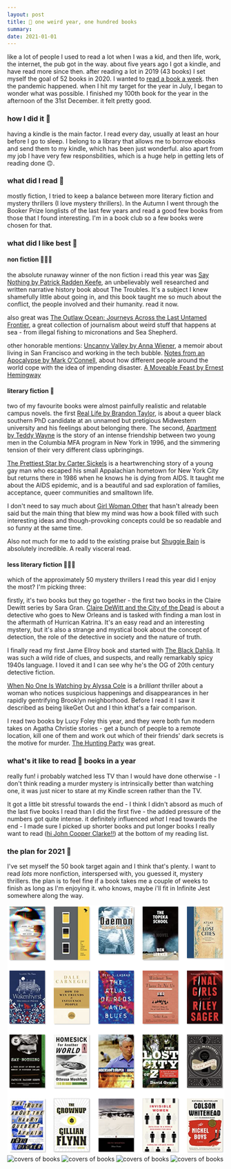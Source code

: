 ```yaml
---
layout: post
title: 💯 one weird year, one hundred books
summary:
date: 2021-01-01
---
```


like a lot of people I used to read a lot when I was a kid, and then life, work, the internet, the pub got in the way. about five years ago I got a kindle, and have read more since then. after reading a lot in 2019 (43 books) I set myself the goal of 52 books in 2020. I wanted to [read a book a week](https://tumblr.austinkleon.com/post/18680619009). then the pandemic happened. when I hit my target for the year in July, I began to wonder what was possible. I finished my 100th book for the year in the afternoon of the 31st December. it felt pretty good.

### how I did it 📱

having a kindle is the main factor. I read every day, usually at least an hour before I go to sleep. I belong to a library that allows me to borrow ebooks and send them to my kindle, which has been just wonderful. also apart from my job I have very few responsbilities, which is a huge help in getting lets of reading done 🙃.

### what did I read 📖

mostly fiction, I tried to keep a balance between more literary fiction and mystery thrillers (I love mystery thrillers). In the Autumn I went through the Booker Prize longlists of the last few years and read a good few books from those that I found interesting. I'm in a book club so a few books were chosen for that.

### what did I like best 🥇

#### non fiction 👩🏼‍🏫

the absolute runaway winner of the non fiction i read this year was [Say Nothing by Patrick Radden Keefe](https://www.goodreads.com/book/show/49771934-say-nothing), an unbelievably well researched and written narrative history book about The Troubles. It's a subject I knew shamefully little about going in, and this book taught me so much about the conflict, the people involved and their humanity. read it now.

also great was [The Outlaw Ocean: Journeys Across the Last Untamed Frontier](https://www.goodreads.com/book/show/45551985-the-outlaw-ocean), a great collection of journalism about weird stuff that happens at sea - from illegal fishing to micronations and Sea Shepherd.

other honorable mentions: [Uncanny Valley by Anna Wiener](https://www.goodreads.com/book/show/46136224-uncanny-valley), a memoir about living in San Francisco and working in the tech bubble. [Notes from an Apocalypse by Mark O'Connell](https://www.goodreads.com/book/show/50254997-notes-from-an-apocalypse), about how different people around the world cope with the idea of impending disaster. [A Moveable Feast by Ernest Hemingway](https://www.goodreads.com/book/show/6603103-a-moveable-feast)

#### literary fiction 📜

two of my favourite books were almost painfully realistic and relatable campus novels. the first [Real Life by Brandon Taylor](https://www.goodreads.com/book/show/50884008-real-life), is about a queer black southern PhD candidate at an unnamed but pretigious Midwestern university and his feelings about belonging there. The second, [Apartment by Teddy Wayne](https://www.goodreads.com/book/show/52088724-apartment) is the story of an intense friendship between two young men in the Columbia MFA program in New York in 1996, and the simmering tension of their very different class upbringings.

[The Prettiest Star by Carter Sickels](https://www.goodreads.com/book/show/50255657-the-prettiest-star) is a heartwrenching story of a young gay man who escaped his small Appalachian hometown for New York City but returns there in 1986 when he knows he is dying from AIDS. It taught me about the AIDS epidemic, and is a beautiful and sad exploration of families, acceptance, queer communities and smalltown life.

I don't need to say much about [Girl Woman Other](https://www.goodreads.com/book/show/54443204-girl-woman-other) that hasn't already been said but the main thing that blew my mind was how a book filled with such interesting ideas and though-provoking concepts could be so readable and so funny at the same time.

Also not much for me to add to the existing praise but [Shuggie Bain](https://www.goodreads.com/book/show/48589362-shuggie-bain) is absolutely incredible. A really visceral read.

#### less literary fiction 🕵🏻‍♀️

which of the approximately 50 mystery thrillers I read this year did I enjoy the most? I'm picking three:

firstly, it's two books but they go together - the first two books in the Claire Dewitt series by Sara Gran. [Claire DeWitt and the City of the Dead](https://www.goodreads.com/book/show/11451486-claire-dewitt-and-the-city-of-the-dead) is about a detective who goes to New Orleans and is tasked with finding a man lost in the aftermath of Hurrican Katrina. It's an easy read and an interesting mystery, but it's also a strange and mystical book about the concept of detection, the role of the detective in society and the nature of truth.

I finally read my first Jame Ellroy book and started with [The Black Dahlia](https://www.goodreads.com/book/show/8388822-the-black-dahlia). It was such a wild ride of clues, and suspects, and really remarkably spicy 1940s language. I loved it and I can see why he's the OG of 20th century detective fiction.

[When No One Is Watching by Alyssa Cole](https://www.goodreads.com/book/show/51202607-when-no-one-is-watching) is a _brilliant_ thriller about a woman who notices suspicious happenings and disappearances in her rapidly gentrifying Brooklyn neighborhood. Before I read it I saw it described as being likeGet Out and I thin kthat's a fair comparison.

I read two books by Lucy Foley this year, and they were both fun modern takes on Agatha Christie stories - get a bunch of people to a remote location, kill one of them and work out which of their friends' dark secrets is the motive for murder. [The Hunting Party](https://www.goodreads.com/book/show/41429961-the-hunting-party) was great.

### what's it like to read 💯 books in a year

really fun! i probably watched less TV than I would have done otherwise - I don't think reading a murder mystery is intrinsically better than watching one, it was just nicer to stare at my Kindle screen rather than the TV.

It got a little bit stressful towards the end - I think I didn't absord as much of the last five books I read than I did the first five - the added pressure of the numbers got quite intense. it definitely influenced _what_ I read towards the end - I made sure I picked up shorter books and put longer books I really want to read ([hi John Cooper Clarke!!](https://www.goodreads.com/book/show/52772089-i-wanna-be-yours)) at the bottom of my reading list.

### the plan for 2021 🎊

I've set myself the 50 book target again and I think that's plenty. I want to read _lots_ more nonfiction, interspersed with, you guessed it, mystery thrillers. the plan is to feel fine if a book takes me a couple of weeks to finish as long as I'm enjoying it. who knows, maybe i'll fit in Infinite Jest somewhere along the way.

![covers of books](/images/books_post/1.png)
![covers of books](/images/books_post/2.png.jpg)
![covers of books](/images/books_post/3.png.jpg)
![covers of books](/images/books_post/4.png.jpg)
![covers of books](/images/books_post/5.png.jpg)
